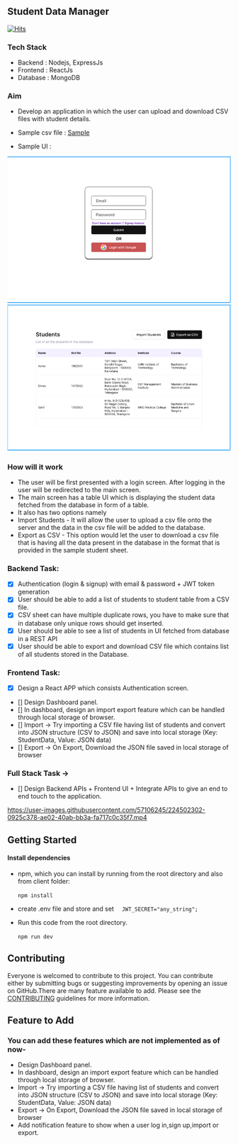## Student Data Manager
[![Hits](https://hits.seeyoufarm.com/api/count/incr/badge.svg?url=https%3A%2F%2Fgithub.com%2Fvivekiet22%2Fstudent-data-manager&count_bg=%2379C83D&title_bg=%23555555&icon=keybase.svg&icon_color=%23E7E7E7&title=hits&edge_flat=false)](https://hits.seeyoufarm.com)
### Tech Stack

- Backend : Nodejs, ExpressJs 
- Frontend : ReactJs
- Database : MongoDB




### Aim
* Develop an application in which the user can upload and download CSV files with student details.

* Sample csv file : [Sample](public/uploads/sample.csv)
* Sample UI :

![](public/sample%20ui/login.png)
![](public/sample%20ui/dashboard.png)

<!-- add image of ui here -->

### How will it work

- The user will be first presented with a login screen. After logging in the user will be redirected to the main screen.
- The main screen has a table UI which is displaying the student data fetched from the database in form of a table.
- It also has two options namely
- Import Students - It will allow the user to upload a csv file onto the server and the data in the csv file will be added to the database.
- Export as CSV - This option would let the user to download a csv file that is having all the data present in the database in the format that is provided in the sample student sheet.


### Backend Task: 

- [x] Authentication (login & signup) with email & password + JWT token generation
- [x] User should be able to add a list of students to student table from a CSV file. 
- [x] CSV sheet can have multiple duplicate rows, you have to make sure that in database only unique rows should get inserted.
- [x] User should be able to see a list of students in UI fetched from database in a REST API
- [x] User should be able to export and download CSV file which contains list of all students stored in the Database.

### Frontend Task: 

- [x] Design a React APP which consists Authentication screen.
- [] Design Dashboard panel. 
- [] In dashboard, design an import export feature which can be handled through local storage of browser.
- [] Import -> Try importing a CSV file having list of students and convert into JSON structure (CSV to JSON) and save into local storage (Key: StudentData, Value: JSON data)
- [] Export -> On Export, Download the JSON file saved in local storage of browser







### Full Stack Task ->

- [] Design Backend APIs + Frontend UI + Integrate APIs to give an end to end touch to the application.


https://user-images.githubusercontent.com/57106245/224502302-0925c378-ae02-40ab-bb3a-fa717c0c35f7.mp4

## Getting Started


#### Install dependencies


- npm, which you can install by running from the root directory and also from client folder: 

    ```npm install ```

- create .env file and store and set `  JWT_SECRET="any_string";`

- Run this code from the root directory.

    `npm run dev `


## Contributing

Everyone is welcomed to contribute to this project. You can contribute either by submitting bugs or suggesting improvements by opening an issue on GitHub.There are many feature available to add. Please see the [CONTRIBUTING](CONTRIBUTING.md) guidelines for more information.


## Feature to Add

### You can add these features which are not implemented as of now-
-  Design Dashboard panel. 
-  In dashboard, design an import export feature which can be handled through local storage of browser.
-  Import -> Try importing a CSV file having list of students and convert into JSON structure (CSV to JSON) and save into local storage (Key: StudentData, Value: JSON data)
-  Export -> On Export, Download the JSON file saved in local storage of browser
-  Add notification feature to show when a user log in,sign up,import or export.

